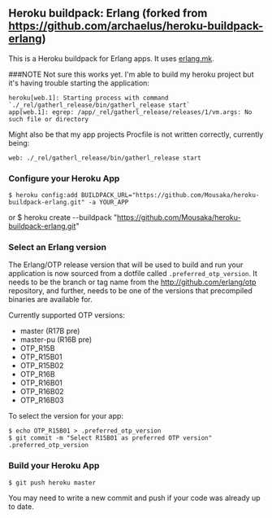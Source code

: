 ## Heroku buildpack: Erlang (forked from https://github.com/archaelus/heroku-buildpack-erlang)

This is a Heroku buildpack for Erlang apps. It uses [erlang.mk](https://github.com/ninenines/erlang.mk).

###NOTE
Not sure this works yet. I'm able to build my heroku project but it's having trouble starting the application:

	heroku[web.1]: Starting process with command `./_rel/gatherl_release/bin/gatherl_release start`
	app[web.1]: egrep: /app/_rel/gatherl_release/releases/1/vm.args: No such file or directory

Might also be that my app projects Procfile is not written correctly, currently being:

	web: ./_rel/gatherl_release/bin/gatherl_release start

### Configure your Heroku App

    $ heroku config:add BUILDPACK_URL="https://github.com/Mousaka/heroku-buildpack-erlang.git" -a YOUR_APP

or
    $ heroku create --buildpack "https://github.com/Mousaka/heroku-buildpack-erlang.git"

### Select an Erlang version

The Erlang/OTP release version that will be used to build and run your application is now sourced from a dotfile called `.preferred_otp_version`. It needs to be the branch or tag name from the http://github.com/erlang/otp repository, and further, needs to be one of the versions that precompiled binaries are available for.

Currently supported OTP versions:

* master (R17B pre)
* master-pu (R16B pre)
* OTP_R15B
* OTP_R15B01
* OTP_R15B02
* OTP_R16B
* OTP_R16B01
* OTP_R16B02
* OTP_R16B03

To select the version for your app:

    $ echo OTP_R15B01 > .preferred_otp_version
    $ git commit -m "Select R15B01 as preferred OTP version" .preferred_otp_version

### Build your Heroku App

    $ git push heroku master

You may need to write a new commit and push if your code was already up to date.
